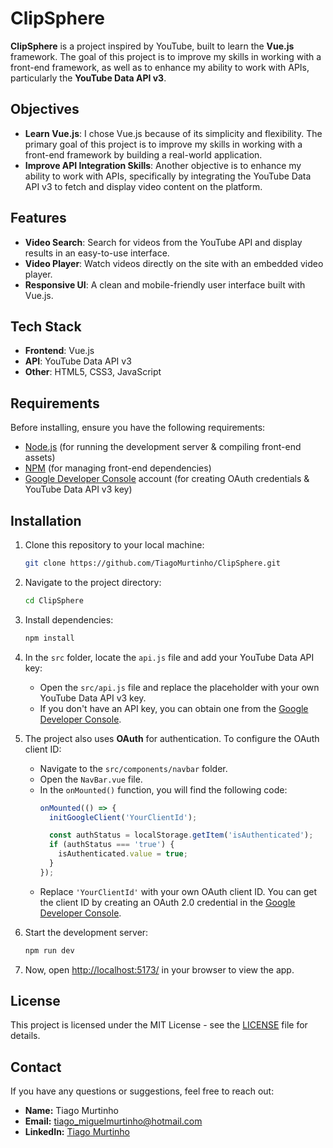 # ClipSphere

**ClipSphere** is a project inspired by YouTube, built to learn the **Vue.js** framework. The goal of this project is to improve my skills in working with a front-end framework, as well as to enhance my ability to work with APIs, particularly the **YouTube Data API v3**.

## Objectives

- **Learn Vue.js**: I chose Vue.js because of its simplicity and flexibility. The primary goal of this project is to improve my skills in working with a front-end framework by building a real-world application.
- **Improve API Integration Skills**: Another objective is to enhance my ability to work with APIs, specifically by integrating the YouTube Data API v3 to fetch and display video content on the platform.

## Features

- **Video Search**: Search for videos from the YouTube API and display results in an easy-to-use interface.
- **Video Player**: Watch videos directly on the site with an embedded video player.
- **Responsive UI**: A clean and mobile-friendly user interface built with Vue.js.

## Tech Stack

- **Frontend**: Vue.js
- **API**: YouTube Data API v3
- **Other**: HTML5, CSS3, JavaScript

## Requirements

Before installing, ensure you have the following requirements:

- [Node.js](https://nodejs.org/) (for running the development server & compiling front-end assets)
- [NPM](https://www.npmjs.com/) (for managing front-end dependencies)
- [Google Developer Console](https://console.developers.google.com/) account (for creating OAuth credentials & YouTube Data API v3 key)

## Installation

1. Clone this repository to your local machine:
   ```bash
   git clone https://github.com/TiagoMurtinho/ClipSphere.git

2. Navigate to the project directory:
   ```bash
   cd ClipSphere

3. Install dependencies:
   ```bash
   npm install

4. In the `src` folder, locate the `api.js` file and add your YouTube Data API key:

   - Open the `src/api.js` file and replace the placeholder with your own YouTube Data API v3 key.
   - If you don't have an API key, you can obtain one from the [Google Developer Console](https://console.developers.google.com/).
  
5. The project also uses **OAuth** for authentication. To configure the OAuth client ID:

   - Navigate to the `src/components/navbar` folder.
   - Open the `NavBar.vue` file.
   - In the `onMounted()` function, you will find the following code:
     ```javascript
     onMounted(() => {
       initGoogleClient('YourClientId'); 

       const authStatus = localStorage.getItem('isAuthenticated');
       if (authStatus === 'true') {
         isAuthenticated.value = true;
       }
     });
     ```
   - Replace `'YourClientId'` with your own OAuth client ID. You can get the client ID by creating an OAuth 2.0 credential in the [Google Developer Console](https://console.developers.google.com/).

6. Start the development server:
   ```bash
   npm run dev

7. Now, open [http://localhost:5173/](http://localhost:5173/) in your browser to view the app.

## License

This project is licensed under the MIT License - see the [LICENSE](LICENSE) file for details.

## Contact

If you have any questions or suggestions, feel free to reach out:

- **Name:** Tiago Murtinho
- **Email:** tiago_miguelmurtinho@hotmail.com
- **LinkedIn:** [Tiago Murtinho](https://www.linkedin.com/in/tiago-murtinho/)
   
   
